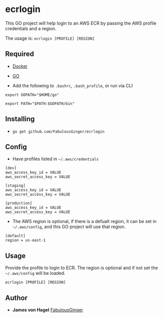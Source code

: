 # ecrlogin
This GO project will help login to an AWS ECR by passing the AWS profile credentials and a region.

The usage is:
`ecrlogin [PROFILE] [REGION]`

## Required
* [Docker](https://docs.docker.com/get-docker/)

* [GO](https://golang.org/doc/install)

* Add the following to `.bashrc`, `.bash_profile`, or run via CLI

```
export GOPATH="$HOME/go"

export PATH="$PATH:$GOPATH/bin"
```

## Installing
* `go get github.com/FabulousGinger/ecrlogin`

## Config
* Have profiles listed in `~/.aws/credentials`
```
[dev]
aws_access_key_id = VALUE
aws_secret_access_key = VALUE

[staging]
aws_access_key_id = VALUE
aws_secret_access_key = VALUE

[production]
aws_access_key_id = VALUE
aws_secret_access_key = VALUE
```

* The AWS region is optional, if there is a defualt region, it can be set in `~/.aws/config`, 
and this GO project will use that region.
```
[default]
region = us-east-1
```

## Usage
Provide the profile to login to ECR.
The region is optional and if not set the `~/.aws/config` will be loaded.

`ecrlogin [PROFILE] [REGION]`

## Author

* **James von Hagel**
[FabulousGinger](https://github.com/FabulousGinger)

